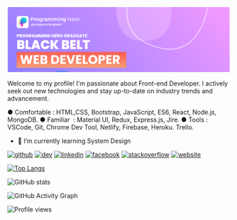 ![](https://github.com/ArjunKumarDas/ArjunKumarDas/blob/main/header.png?raw=true)


Welcome to my profile! I'm passionate about Front-end Developer. 
I actively seek out new technologies and stay up-to-date on industry trends and advancement.

● Comfortable :​ ​HTML,CSS, Bootstrap, JavaScript, ES6, React, Node.js, MongoDB. 
● Familiar ​  : ​Material UI, Redux, Express.js, Jire. 
● Tools       :​ VSCode, Git, Chrome Dev Tool, Netlify, Firebase, Heroku. Trello.

- 🌱 I’m currently learning System Design 


[<img src='https://cdn.jsdelivr.net/npm/simple-icons@3.0.1/icons/github.svg' alt='github' height='40'>](https://github.com/ArjunKumarDas)  [<img src='https://cdn.jsdelivr.net/npm/simple-icons@3.0.1/icons/hashnode.svg' alt='dev' height='40'>](https://medium.com/@Arjun_Kumar_Das)  [<img src='https://cdn.jsdelivr.net/npm/simple-icons@3.0.1/icons/linkedin.svg' alt='linkedin' height='40'>](https://www.linkedin.com/in/https://www.linkedin.com/in/arjunkumardas//)  [<img src='https://cdn.jsdelivr.net/npm/simple-icons@3.0.1/icons/facebook.svg' alt='facebook' height='40'>](https://www.facebook.com/https://web.facebook.com/profile.php?id=100006005116070)  [<img src='https://cdn.jsdelivr.net/npm/simple-icons@3.0.1/icons/stackoverflow.svg' alt='stackoverflow' height='40'>](https://stackoverflow.com/users/https://stackoverflow.com/users/14580762/arjun-kumar)  [<img src='https://cdn.jsdelivr.net/npm/simple-icons@3.0.1/icons/icloud.svg' alt='website' height='40'>](https://arjun-portifilo.netlify.app/) 

[![Top Langs](https://github-readme-stats.vercel.app/api/top-langs/?username=ArjunKumarDas)](https://github.com/anuraghazra/github-readme-stats)

![GitHub stats](https://github-readme-stats.vercel.app/api?username=ArjunKumarDas&show_icons=true&count_private=true)  

![GitHub Activity Graph](https://activity-graph.herokuapp.com/graph?username=ArjunKumarDas)  

![Profile views](https://gpvc.arturio.dev/ArjunKumarDas)  


